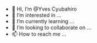 - 👋 Hi, I’m @Yves Cyubahiro
- 👀 I’m interested in ...
- 🌱 I’m currently learning ...
- 💞️ I’m looking to collaborate on ...
- 📫 How to reach me ...

<!---
Yc-Lab/Yc-Lab is a ✨ special ✨ repository because its `README.md` (this file) appears on your GitHub profile.
You can click the Preview link to take a look at your changes.
--->
